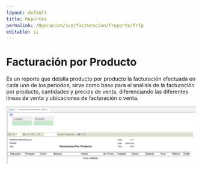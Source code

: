 ```yaml
---
layout: default
title: Reportes
permalink: /Operacion/scm/facturacion/freporte/frfp
editable: si
---
```


# Facturación por Producto

Es un reporte que detalla producto por producto la facturación efectuada en cada uno de los periodos, sirve como base para el análisis de la facturación por producto, cantidades y precios de venta, diferenciando las diferentes líneas de venta y ubicaciones de facturación o venta.

![](frfp1.png)



